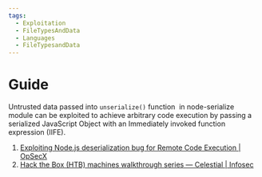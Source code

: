 ```yaml
---
tags:
  - Exploitation
  - FileTypesAndData
  - Languages
  - FileTypesandData
---
```


# Guide

Untrusted data passed into `unserialize()` function  in node-serialize module can be exploited to achieve arbitrary code execution by passing a serialized JavaScript Object with an Immediately invoked function expression (IIFE).

1. [Exploiting Node.js deserialization bug for Remote Code Execution | OpSecX](https://opsecx.com/index.php/2017/02/08/exploiting-node-js-deserialization-bug-for-remote-code-execution/)
2. [Hack the Box (HTB) machines walkthrough series — Celestial | Infosec](https://resources.infosecinstitute.com/topic/hack-the-box-htb-machines-walkthrough-series-celestial/)

